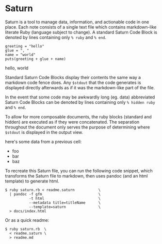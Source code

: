 # Saturn

Saturn is a tool to manage data, information, and actionable code in one place.
Each note consists of a single text file which contains markdown-like literate Ruby (language subject to change).
A standard Saturn Code Block is denoted by lines containing only `% ruby` and `% end`.

```
greeting = "hello"
glue = ", "
name = "world"
puts(greeting + glue + name)
```
hello, world


Standard Saturn Code Blocks display their contents the same way a markdown code fence does.
Any `$stdout` that the code generates is displayed directly afterwards as if it was the markdown-like part of the file.

In the event that some code may be awkwardly long (eg. data) abbreviated Saturn Code Blocks can be denoted by lines containing only `% hidden ruby` and `% end`.




To allow for more composable documents, the ruby blocks (standard and hidden) are executed as if they were concatenated.
The separation throughout the document only serves the purpose of determining where `$stdout` is displayed in the output view.



here's some data from a previous cell:
- foo
- bar
- baz


To recreate this Saturn file, you can run the following code snippet, which transforms the Saturn file to markdown, then uses pandoc (and an html template) to generate html. 
```
$ ruby saturn.rb < readme.saturn           \
  | pandoc -f gfm                          \
           -t html                         \
           --metadata title=titleName      \
           --template=saturn               \
  > docs/index.html
```

Or as a quick readme:
```
$ ruby saturn.rb  \
  < readme.saturn \
  > readme.md
```






